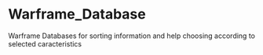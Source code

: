 # Warframe_Database
Warframe Databases for sorting information and help choosing according to selected caracteristics
